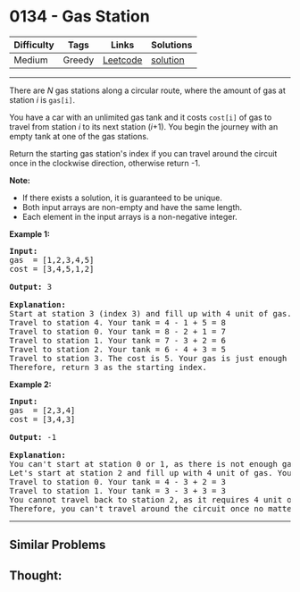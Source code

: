 # 0134 - Gas Station

Difficulty  | Tags | Links | Solutions
----------- | ---- | ----- | -----
Medium | Greedy | [Leetcode](https://leetcode.com/problems/gas-station) | [solution](https://leetcode.com/problems/gas-station/solution/)


-----------

<p>There are <em>N</em> gas stations along a circular route, where the amount of gas at station <em>i</em> is <code>gas[i]</code>.</p>

<p>You have a car with an unlimited gas tank and it costs <code>cost[i]</code> of gas to travel from station <em>i</em> to its next station (<em>i</em>+1). You begin the journey with an empty tank at one of the gas stations.</p>

<p>Return the starting gas station&#39;s index if you can travel around the circuit once in the clockwise direction, otherwise return -1.</p>

<p><strong>Note:</strong></p>

<ul>
	<li>If there exists a&nbsp;solution, it is guaranteed to be unique.</li>
	<li>Both input arrays are non-empty and have the same length.</li>
	<li>Each element in the input arrays is a non-negative integer.</li>
</ul>

<p><strong>Example 1:</strong></p>

<pre>
<strong>Input:</strong> 
gas  = [1,2,3,4,5]
cost = [3,4,5,1,2]

<strong>Output:</strong> 3

<strong>Explanation:
</strong>Start at station 3 (index 3) and fill up with 4 unit of gas. Your tank = 0 + 4 = 4
Travel to station 4. Your tank = 4 - 1 + 5 = 8
Travel to station 0. Your tank = 8 - 2 + 1 = 7
Travel to station 1. Your tank = 7 - 3 + 2 = 6
Travel to station 2. Your tank = 6 - 4 + 3 = 5
Travel to station 3. The cost is 5. Your gas is just enough to travel back to station 3.
Therefore, return 3 as the starting index.
</pre>

<p><strong>Example 2:</strong></p>

<pre>
<strong>Input:</strong> 
gas  = [2,3,4]
cost = [3,4,3]

<strong>Output:</strong> -1

<strong>Explanation:
</strong>You can&#39;t start at station 0 or 1, as there is not enough gas to travel to the next station.
Let&#39;s start at station 2 and fill up with 4 unit of gas. Your tank = 0 + 4 = 4
Travel to station 0. Your tank = 4 - 3 + 2 = 3
Travel to station 1. Your tank = 3 - 3 + 3 = 3
You cannot travel back to station 2, as it requires 4 unit of gas but you only have 3.
Therefore, you can&#39;t travel around the circuit once no matter where you start.
</pre>


-----------


## Similar Problems




## Thought:
